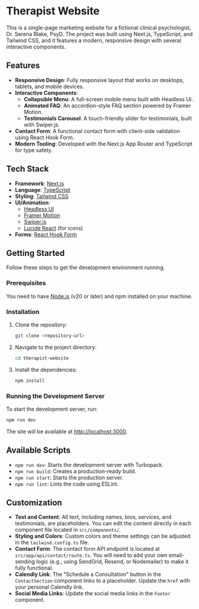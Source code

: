 # Therapist Website

This is a single-page marketing website for a fictional clinical psychologist, Dr. Serena Blake, PsyD. The project was built using Next.js, TypeScript, and Tailwind CSS, and it features a modern, responsive design with several interactive components.

## Features

*   **Responsive Design**: Fully responsive layout that works on desktops, tablets, and mobile devices.
*   **Interactive Components**:
    *   **Collapsible Menu**: A full-screen mobile menu built with Headless UI.
    *   **Animated FAQ**: An accordion-style FAQ section powered by Framer Motion.
    *   **Testimonials Carousel**: A touch-friendly slider for testimonials, built with Swiper.js.
*   **Contact Form**: A functional contact form with client-side validation using React Hook Form.
*   **Modern Tooling**: Developed with the Next.js App Router and TypeScript for type safety.

## Tech Stack

*   **Framework**: [Next.js](https://nextjs.org/)
*   **Language**: [TypeScript](https://www.typescriptlang.org/)
*   **Styling**: [Tailwind CSS](https://tailwindcss.com/)
*   **UI/Animation**:
    *   [Headless UI](https://headlessui.com/)
    *   [Framer Motion](https://www.framer.com/motion/)
    *   [Swiper.js](https://swiperjs.com/)
    *   [Lucide React](https://lucide.dev/) (for icons)
*   **Forms**: [React Hook Form](https://react-hook-form.com/)

## Getting Started

Follow these steps to get the development environment running.

### Prerequisites

You need to have [Node.js](https://nodejs.org/en/) (v20 or later) and npm installed on your machine.

### Installation

1.  Clone the repository:
    ```sh
    git clone <repository-url>
    ```
2.  Navigate to the project directory:
    ```sh
    cd therapist-website
    ```
3.  Install the dependencies:
    ```sh
    npm install
    ```

### Running the Development Server

To start the development server, run:

```sh
npm run dev
```

The site will be available at [http://localhost:3000](http://localhost:3000).

## Available Scripts

*   `npm run dev`: Starts the development server with Turbopack.
*   `npm run build`: Creates a production-ready build.
*   `npm run start`: Starts the production server.
*   `npm run lint`: Lints the code using ESLint.

## Customization

- **Text and Content**: All text, including names, bios, services, and testimonials, are placeholders. You can edit the content directly in each component file located in `src/components/`.
- **Styling and Colors**: Custom colors and theme settings can be adjusted in the `tailwind.config.ts` file.
- **Contact Form**: The contact form API endpoint is located at `src/app/api/contact/route.ts`. You will need to add your own email-sending logic (e.g., using SendGrid, Resend, or Nodemailer) to make it fully functional.
- **Calendly Link**: The "Schedule a Consultation" button in the `ContactSection` component links to a placeholder. Update the `href` with your personal Calendly link.
- **Social Media Links**: Update the social media links in the `Footer` component.
